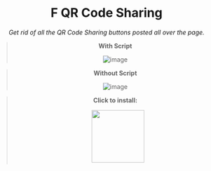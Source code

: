 <div align="center"> 

# F QR Code Sharing

*Get rid of all the QR Code Sharing buttons posted all over the page.*
  
> **With Script**
>
> ![image](https://user-images.githubusercontent.com/96681438/233140549-e240f23b-3828-4540-8dc9-d4c809e3183b.png)

> **Without Script**
>
> ![image](https://user-images.githubusercontent.com/96681438/233140641-aef0a252-2694-4914-ba2a-a0b771883be1.png)


> **Click to install:**
>
>  ㅤ[<img src="https://cdn.discordapp.com/attachments/1078001837573144576/1078001855629623397/Bez_tytuu.png" width="120"/>](https://github.com/LowOnGravity/KoGaMa/raw/main/Website%20Addons/FQR/Script/FQR.user.js)



</div>
